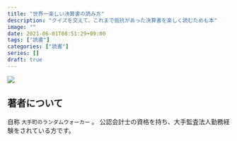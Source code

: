 ```yaml
---
title: "世界一楽しい決算書の読み方"
description: "クイズを交えて、これまで抵抗があった決算書を楽しく読むためも本"
image: ""
date: 2021-06-01T08:51:29+09:00
tags: ["読書"]
categories: ["読書"]
series: []
draft: true
---
```


<a href="https://www.amazon.co.jp/%E4%BC%9A%E8%A8%88%E3%82%AF%E3%82%A4%E3%82%BA%E3%82%92%E8%A7%A3%E3%81%8F%E3%81%A0%E3%81%91%E3%81%A7%E8%B2%A1%E5%8B%993%E8%A1%A8%E3%81%8C%E3%82%8F%E3%81%8B%E3%82%8B-%E4%B8%96%E7%95%8C%E4%B8%80%E6%A5%BD%E3%81%97%E3%81%84%E6%B1%BA%E7%AE%97%E6%9B%B8%E3%81%AE%E8%AA%AD%E3%81%BF%E6%96%B9-%E5%A4%A7%E6%89%8B%E7%94%BA%E3%81%AE%E3%83%A9%E3%83%B3%E3%83%80%E3%83%A0%E3%82%A6%E3%82%A9%E3%83%BC%E3%82%AB%E3%83%BC/dp/4046043679?hvadid=342654745883&hvpos=&hvnetw=g&hvrand=12671768887806253224&hvpone=&hvptwo=&hvqmt=&hvdev=c&hvdvcmdl=&hvlocint=&hvlocphy=1009307&hvtargid=pla-895091631070&psc=1&th=1&psc=1&linkCode=li3&tag=peperon414105-22&linkId=3be0aa8f7d5b09153e4035f6776aae50&language=ja_JP&ref_=as_li_ss_il" target="_blank"><img border="0" src="//ws-fe.amazon-adsystem.com/widgets/q?_encoding=UTF8&ASIN=4046043679&Format=_SL250_&ID=AsinImage&MarketPlace=JP&ServiceVersion=20070822&WS=1&tag=peperon414105-22&language=ja_JP" ></a><img src="https://ir-jp.amazon-adsystem.com/e/ir?t=peperon414105-22&language=ja_JP&l=li3&o=9&a=4046043679" width="1" height="1" border="0" alt="" style="border:none !important; margin:0px !important;" />

## 著者について
自称 `大手町のランダムウォーカー` 。
公認会計士の資格を持ち、大手監査法人勤務経験をされている方です。
